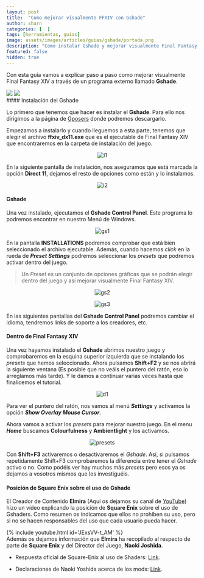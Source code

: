 ```yaml
---
layout: post
title:  "Como mejorar visualmente FFXIV con Gshade"
author: sharn
categories: [  ]
tags: [herramientas, guías]
image: assets/images/articles/guias/gshade/portada.png
description: "Como instalar Gshade y mejorar visualmente Final Fantasy XIV"
featured: false
hidden: true
---
```

Con esta guía vamos a explicar paso a paso como mejorar visualmente Final Fantasy XIV a través de un programa externo llamado **Gshade**. 

<img-comparison-slider>
  <img slot="before" src="{{ site.baseurl }}/assets/images/articles/guias/gshade/sc1.jpg" />
  <img slot="after" src="{{ site.baseurl }}/assets/images/articles/guias/gshade/sc2.jpg" />
</img-comparison-slider>
<br/>
#### Instalación del Gshade

Lo primero que tenemos que hacer es instalar el **Gshade**. Para ello nos dirigimos a la página de <a href="https://gposers.com/gshade/" target="_blank">Gposers</a> donde podremos descargarlo.

Empezamos a instalarlo y cuando lleguemos a esta parte, tenemos que elegir el archivo **ffxiv_dx11.exe** que es el ejecutable de Final Fantasy XIV que encontraremos en la carpeta de instalación del juego.

<p align="center"><img src="{{ site.baseurl }}/assets/images/articles/guias/gshade/i1.jpg" alt="i1"/></p>

En la siguiente pantalla de instalación, nos aseguramos que está marcada la opción **Direct 11**, dejamos el resto de opciones como están y lo instalamos.

<p align="center"><img src="{{ site.baseurl }}/assets/images/articles/guias/gshade/i2.jpg" alt="i2"/></p>

#### Gshade

Una vez instalado, ejecutamos el **Gshade Control Panel**. Este programa lo podremos encontrar en nuestro Menú de Windows. 

<p align="center"><img src="{{ site.baseurl }}/assets/images/articles/guias/gshade/gs1.jpg" alt="gs1"/></p>

En la pantalla **INSTALLATIONS** podremos comprobar que está bien seleccionado el archivo ejecutable. Además, cuando hacemos *click* en la rueda de ***Preset Settings*** podremos seleccionar los *presets* que podremos activar dentro del juego. 

<blockquote>
Un <i>Preset</i> es un conjunto de opciones gráficas que se podrán elegir dentro del juego y así mejorar visualmente Final Fantasy XIV.
</blockquote> 

<div class="container">
  <div class="row">
    <div class="col-xl">
    <p align="center">
      <img src="{{ site.baseurl }}/assets/images/articles/guias/gshade/gs2.jpg" alt="gs2"/>
    </p>
    </div>
    <div class="col-xl">
    <p align="center">
      <img src="{{ site.baseurl }}/assets/images/articles/guias/gshade/gs3.jpg" alt="gs3"/>
    </p>
    </div>
  </div>
</div>

En las siguientes pantallas del **Gshade Control Panel** podremos cambiar el idioma, tendremos links de soporte a los creadores, etc.

#### Dentro de Final Fantasy XIV

Una vez hayamos instalado el **Gshade** abrimos nuestro juego y comprobaremos en la esquina superior izquierda que se instalando los *presets* que hemos seleccionado. Ahora pulsamos **Shift+F2** y se nos abrirá la siguiente ventana (Es posible que no veáis el puntero del ratón, eso lo arreglamos más tarde). Y le damos a continuar varias veces hasta que finalicemos el tutorial.

<p align="center"><img src="{{ site.baseurl }}/assets/images/articles/guias/gshade/d1.jpg" alt="d1"/></p>

Para ver el puntero del ratón, nos vamos al menú ***Settings*** y activamos la opción ***Show Overlay Mouse Cursor***.

Ahora vamos a activar los *presets* para mejorar nuestro juego. En el menu ***Home*** buscamos **Colourfulness** y **Ambientlight** y los activamos.

<p align="center"><img src="{{ site.baseurl }}/assets/images/articles/guias/gshade/presets.jpg" alt="presets"/></p>

Con **Shift+F3** activaremos o desactivaremos el *Gshade*. Así, si pulsamos repetidamente Shift+F3 comprobaremos la diferencia entre tener el *Gshade* activo o no. Como podéis ver hay muchos más *presets* pero esos ya os dejamos a vosotros mismos que los investiguéis.

#### Posición de Square Enix sobre el uso de Gshade

El Creador de Contenido **Elmira** (Aquí os dejamos su canal de <a href="https://www.youtube.com/c/zarovich/featured" target="_blank">YouTube</a>) hizo un vídeo explicando la posición de **Square Enix** sobre el uso de Gshaders. Como resumen os indicamos que ellos no prohíben su uso, pero si no se hacen responsables del uso que cada usuario pueda hacer.

{% include youtube.html id='JExsVV-t_AM' %}
<br/>
Además os dejamos información que **Elmira** ha recopilado al respecto de parte de **Square Enix** y del Director del Juego, **Naoki Joshida**.

- Respuesta oficial de Square-Enix al uso de Shaders: <a href="https://forum.square-enix.com/ffxiv/threads/86742-ENB-Injector-for-FFXIV-%28wip%29?p=1408111&viewfull=1#post1408111" target="_blank">Link</a>.

- Declaraciones de Naoki Yoshida acerca de los mods: <a href="https://www.reddit.com/r/ffxiv/comments/f0axyh/full_translation_on_yoshida_talking_about/" target="_blank">Link</a>.
